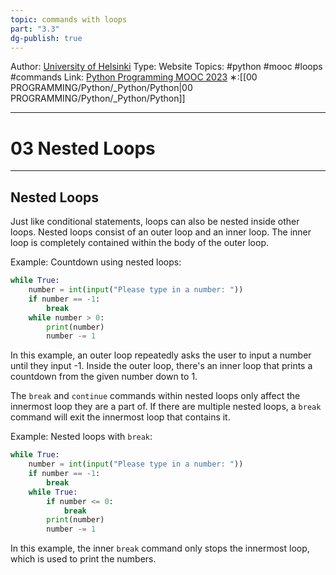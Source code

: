 ```yaml
---
topic: commands with loops
part: "3.3"
dg-publish: true
---
```

Author: [University of Helsinki](https://programming-23.mooc.fi/)
Type: Website
Topics: #python #mooc #loops #commands
Link: [Python Programming MOOC 2023](https://programming-23.mooc.fi/)
∗:[[00 PROGRAMMING/Python/_Python/Python\|00 PROGRAMMING/Python/_Python/Python]] 

---
# 03 Nested Loops

--- 

## Nested Loops

Just like conditional statements, loops can also be nested inside other loops. Nested loops consist of an outer loop and an inner loop. The inner loop is completely contained within the body of the outer loop.

Example: Countdown using nested loops:
```python
while True:
    number = int(input("Please type in a number: "))
    if number == -1:
        break
    while number > 0:
        print(number)
        number -= 1
```

In this example, an outer loop repeatedly asks the user to input a number until they input -1. Inside the outer loop, there's an inner loop that prints a countdown from the given number down to 1.

The `break` and `continue` commands within nested loops only affect the innermost loop they are a part of. If there are multiple nested loops, a `break` command will exit the innermost loop that contains it.

Example: Nested loops with `break`:
```python
while True:
    number = int(input("Please type in a number: "))
    if number == -1:
        break
    while True:
        if number <= 0:
            break
        print(number)
        number -= 1
```

In this example, the inner `break` command only stops the innermost loop, which is used to print the numbers.